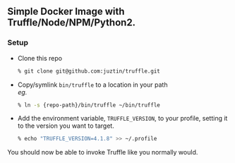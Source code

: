 ## Simple Docker Image with Truffle/Node/NPM/Python2.

### Setup

 - Clone this repo  
 
   ```bash
   % git clone git@github.com:juztin/truffle.git
   ```

 - Copy/symlink `bin/truffle` to a location in your path  
   _eg._  
   
   ```bash
   % ln -s {repo-path}/bin/truffle ~/bin/truffle
   ```
 
 - Add the environment variable, `TRUFFLE_VERSION`, to your profile, setting it to the version you want to target.  
 
   ```bash
   % echo "TRUFFLE_VERSION=4.1.8" >> ~/.profile
   ```

You should now be able to invoke Truffle like you normally would.
